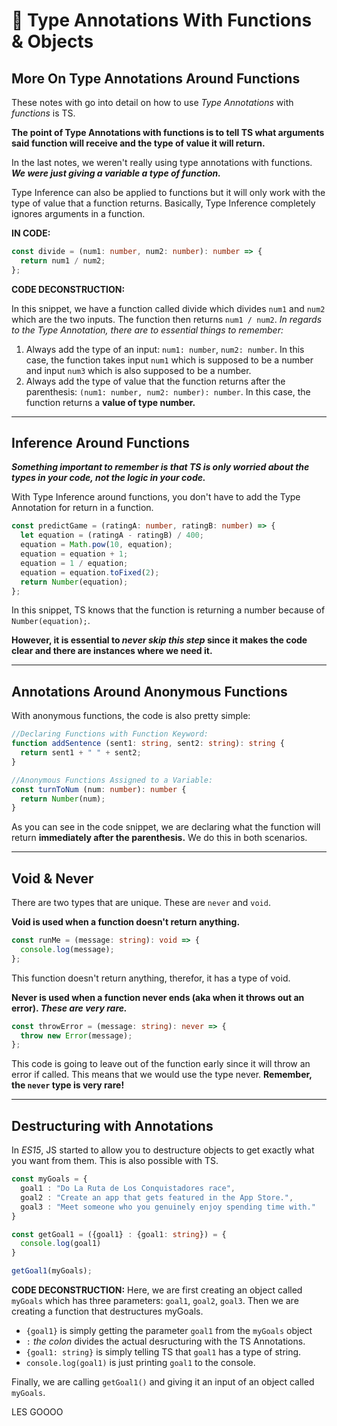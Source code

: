 # 📸 Type Annotations With Functions & Objects

## More On Type Annotations Around Functions

These notes with go into detail on how to use _Type Annotations_ with _functions_ is TS.

**The point of Type Annotations with functions is to tell TS what arguments said function will receive and the type of value it will return.**

In the last notes, we weren't really using type annotations with functions. **_We were just giving a variable a type of function._**

Type Inference can also be applied to functions but it will only work with the type of value that a function returns. Basically, Type Inference completely ignores arguments in a function.

**IN CODE:**

```ts
const divide = (num1: number, num2: number): number => {
  return num1 / num2;
};
```

**CODE DECONSTRUCTION:**

In this snippet, we have a function called divide which divides `num1` and `num2` which are the two inputs. The function then returns `num1 / num2`. _In regards to the Type Annotation, there are to essential things to remember:_

1. Always add the type of an input: `num1: number`, `num2: number`. In this case, the function takes input `num1` which is supposed to be a number and input `num3` which is also supposed to be a number.
2. Always add the type of value that the function returns after the parenthesis: `(num1: number, num2: number): number`. In this case, the function returns a **value of type number.**

---

## Inference Around Functions

_**Something important to remember is that TS is only worried about the types in your code, not the logic in your code.**_

With Type Inference around functions, you don't have to add the Type Annotation for return in a function.

```ts
const predictGame = (ratingA: number, ratingB: number) => {
  let equation = (ratingA - ratingB) / 400;
  equation = Math.pow(10, equation);
  equation = equation + 1;
  equation = 1 / equation;
  equation = equation.toFixed(2);
  return Number(equation);
};
```

In this snippet, TS knows that the function is returning a number because of `Number(equation);`.

**However, it is essential to _never skip this step_ since it makes the code clear and there are instances where we need it.**

---

## Annotations Around Anonymous Functions

With anonymous functions, the code is also pretty simple:

```ts
//Declaring Functions with Function Keyword:
function addSentence (sent1: string, sent2: string): string {
  return sent1 + " " + sent2;
}

//Anonymous Functions Assigned to a Variable:
const turnToNum (num: number): number {
  return Number(num);
}
```

As you can see in the code snippet, we are declaring what the function will return **immediately after the parenthesis.** We do this in both scenarios.

---

## Void & Never

There are two types that are unique. These are `never` and `void`.

**Void is used when a function doesn't return anything.**

```ts
const runMe = (message: string): void => {
  console.log(message);
};
```

This function doesn't return anything, therefor, it has a type of void.

**Never is used when a function never ends (aka when it throws out an error). _These are very rare._**

```ts
const throwError = (message: string): never => {
  throw new Error(message);
};
```

This code is going to leave out of the function early since it will throw an error if called. This means that we would use the type never. **Remember, the `never` type is very rare!**

---

## Destructuring with Annotations

In _ES15_, JS started to allow you to destructure objects to get exactly what you want from them. This is also possible with TS.

```ts
const myGoals = {
  goal1 : "Do La Ruta de Los Conquistadores race",
  goal2 : "Create an app that gets featured in the App Store.",
  goal3 : "Meet someone who you genuinely enjoy spending time with."
}

const getGoal1 = ({goal1} : {goal1: string}) = {
  console.log(goal1)
}

getGoal1(myGoals);
```

**CODE DECONSTRUCTION:** Here, we are first creating an object called `myGoals` which has three parameters: `goal1`, `goal2`, `goal3`. Then we are creating a function that destructures myGoals.

- `{goal1}` is simply getting the parameter `goal1` from the `myGoals` object
- `:` _the colon_ divides the actual desructuring with the TS Annotations.
- `{goal1: string}` is simply telling TS that `goal1` has a type of string.
- `console.log(goal1)` is just printing `goal1` to the console.

Finally, we are calling `getGoal1()` and giving it an input of an object called `myGoals`.

LES GOOOO
